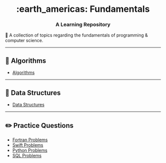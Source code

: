 <h1 align="center">
	:earth_americas: Fundamentals
</h1>

<h3 align="center">
	A Learning Repository
</h3>

:milky_way: A collection of topics regarding the fundamentals of programming & computer science.

----

## :scroll: Algorithms

* [Algorithms](https://github.com/markwindsorr/CSFundamentals/tree/master/Algorithms)

----

## :statue_of_liberty: Data Structures

* [Data Structures](https://github.com/markwindsorr/CSFundamentals/tree/master/Data%20Structures)

----

## :pencil2: Practice Questions

* [Fortran Problems](https://github.com/markwindsorr/CSFundamentals/tree/master/Fortran%20Problems)
* [Swift Problems](https://github.com/markwindsorr/CSFundamentals/tree/master/Swift%20Problems)
* [Python Problems](https://github.com/markwindsorr/CSFundamentals/tree/master/Python%20Problems)
* [SQL Problems](https://github.com/markwindsorr/CSFundamentals/tree/master/SQL%20Problems)






